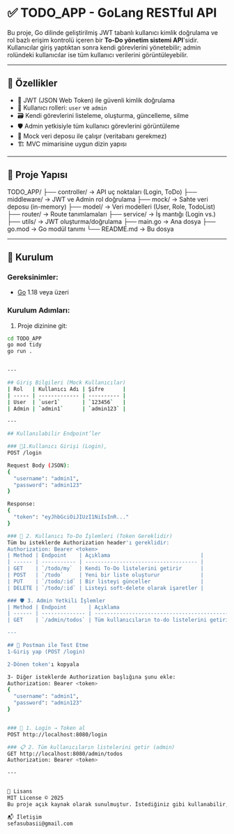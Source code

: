 # ✅ TODO_APP - GoLang RESTful API

Bu proje, Go dilinde geliştirilmiş JWT tabanlı kullanıcı kimlik doğrulama ve rol bazlı erişim kontrolü içeren bir **To-Do yönetim sistemi API**'sidir. Kullanıcılar giriş yaptıktan sonra kendi görevlerini yönetebilir; admin rolündeki kullanıcılar ise tüm kullanıcı verilerini görüntüleyebilir.

---

## 📌 Özellikler

- 🔐 JWT (JSON Web Token) ile güvenli kimlik doğrulama
- 👤 Kullanıcı rolleri: `user` ve `admin`
- 🗃️ Kendi görevlerini listeleme, oluşturma, güncelleme, silme
- 🛡️ Admin yetkisiyle tüm kullanıcı görevlerini görüntüleme
- 🧠 Mock veri deposu ile çalışır (veritabanı gerekmez)
- 🏗️ MVC mimarisine uygun dizin yapısı

---

## 📁 Proje Yapısı

TODO_APP/
├── controller/ -> API uç noktaları (Login, ToDo)
├── middleware/ -> JWT ve Admin rol doğrulama
├── mock/ -> Sahte veri deposu (in-memory)
├── model/ -> Veri modelleri (User, Role, TodoList)
├── router/ -> Route tanımlamaları
├── service/ -> İş mantığı (Login vs.)
├── utils/ -> JWT oluşturma/doğrulama
├── main.go -> Ana dosya
├── go.mod -> Go modül tanımı
└── README.md -> Bu dosya

---

## 🔧 Kurulum

### Gereksinimler:
- [Go](https://go.dev/dl/) 1.18 veya üzeri

### Kurulum Adımları:

1. Proje dizinine git:
```bash
cd TODO_APP
go mod tidy
go run .


---

## Giriş Bilgileri (Mock Kullanıcılar)
| Rol   | Kullanıcı Adı | Şifre      |
| ----- | ------------- | ---------- |
| User  | `user1`       | `123456`   |
| Admin | `admin1`      | `admin123` |

---

## Kullanılabilir Endpoint’ler

### 🔑1.Kullanıcı Girişi (Login),
POST /login

Request Body (JSON):
{
  "username": "admin1",
  "password": "admin123"
}

Response:
{
  "token": "eyJhbGciOiJIUzI1NiIsInR..."
}

### 👤 2. Kullanıcı To-Do İşlemleri (Token Gereklidir)
Tüm bu isteklerde Authorization header'ı gereklidir:
Authorization: Bearer <token>
| Method | Endpoint    | Açıklama                             |
| ------ | ----------- | ------------------------------------ |
| GET    | `/todo/my`  | Kendi To-Do listelerini getirir      |
| POST   | `/todo`     | Yeni bir liste oluşturur             |
| PUT    | `/todo/:id` | Bir listeyi günceller                |
| DELETE | `/todo/:id` | Listeyi soft-delete olarak işaretler |

### 🛡️ 3. Admin Yetkili İşlemler
| Method | Endpoint       | Açıklama                                     |
| ------ | -------------- | -------------------------------------------- |
| GET    | `/admin/todos` | Tüm kullanıcıların to-do listelerini getirir |

---

## 🧪 Postman ile Test Etme
1-Giriş yap (POST /login)

2-Dönen token'ı kopyala

3- Diğer isteklerde Authorization başlığına şunu ekle:
Authorization: Bearer <token>
{
  "username": "admin1",
  "password": "admin123"
}


### 🔐 1. Login → Token al
POST http://localhost:8080/login

### 📋 2. Tüm kullanıcıların listelerini getir (admin)
GET http://localhost:8080/admin/todos
Authorization: Bearer <token>

---


📝 Lisans
MIT License © 2025
Bu proje açık kaynak olarak sunulmuştur. İstediğiniz gibi kullanabilir, geliştirebilir ve dağıtabilirsiniz.

📬 İletişim
sefasubasii@gmail.com
